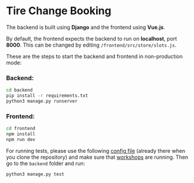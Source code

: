 # Tire Change Booking

The backend is built using **Django** and the frontend using **Vue.js**.

By default, the frontend expects the backend to run on **localhost**, port **8000**. This can be changed by editing `/frontend/src/store/slots.js`.

These are the steps to start the backend and frontend in non-production mode:

### Backend:
```bash
cd backend
pip install -r requirements.txt
python3 manage.py runserver
```

### Frontend:
```bash
cd frontend
npm install
npm run dev
```

For running tests, please use the following [config file](https://raw.githubusercontent.com/ArkadSt/tire_change_booking/refs/heads/main/backend/workshops.yaml) (already there when you clone the repository) and make sure that [workshops](https://github.com/Surmus/tire-change-workshop) are running. Then go to the `backend` folder and run:
```bash
python3 manage.py test
```

